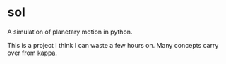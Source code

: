 # sol
A simulation of planetary motion in python.

This is a project I think I can waste a few hours on.  Many concepts carry over from [kappa](https://github.com/ajkerr0/kappa).
